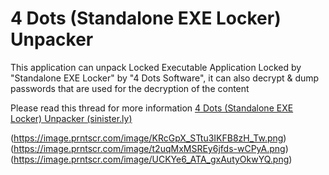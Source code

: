 # 4 Dots (Standalone EXE Locker) Unpacker

This application can unpack Locked Executable Application Locked by "Standalone EXE Locker" by "4 Dots Software", it can also decrypt & dump passwords that are used for the decryption of the content

Please read this thread for more information [4 Dots (Standalone EXE Locker) Unpacker (sinister.ly)](temp)

(https://image.prntscr.com/image/KRcGpX_STtu3IKFB8zH_Tw.png)
(https://image.prntscr.com/image/t2uqMxMSREy6jfds-wCPyA.png)
(https://image.prntscr.com/image/UCKYe6_ATA_gxAutyOkwYQ.png)
